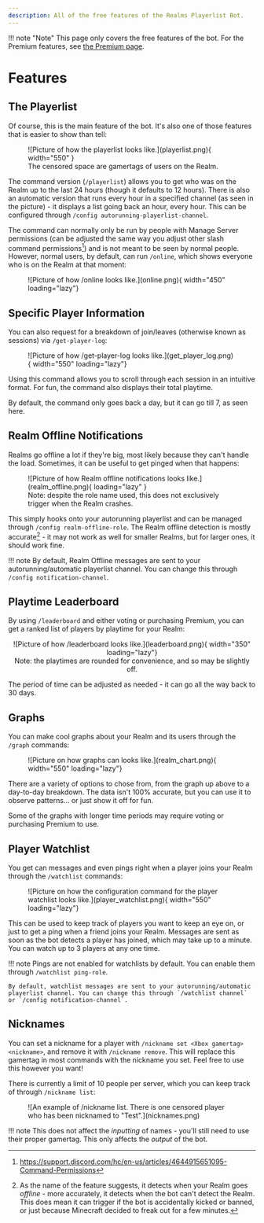 ```yaml
---
description: All of the free features of the Realms Playerlist Bot.
---
```


!!! note "Note"
    This page only covers the free features of the bot. For the Premium features, see [the Premium page](premium.md).

# Features

## The Playerlist
Of course, this is the main feature of the bot. It's also one of those features that is easier to show than tell:

<figure markdown>
  ![Picture of how the playerlist looks like.](playerlist.png){ width="550" }
  <figcaption>The censored space are gamertags of users on the Realm.</figcaption>
</figure>

The command version (`/playerlist`) allows you to get who was on the Realm up to the last 24 hours (though it defaults to 12 hours). There is also an automatic version that runs every hour in a specified channel (as seen in the picture) - it displays a list going back an hour, every hour. This can be configured through `/config autorunning-playerlist-channel`.

The command can normally only be run by people with Manage Server permissions (can be adjusted the same way you adjust other slash command permissions[^1]) and is not meant to be seen by normal people. However, normal users, by default, can run `/online`, which shows everyone who is on the Realm at that moment:

<figure markdown>
  ![Picture of how /online looks like.](online.png){ width="450" loading="lazy"}
</figure>

## Specific Player Information

You can also request for a breakdown of join/leaves (otherwise known as sessions) via `/get-player-log`:

<figure markdown>
  ![Picture of how /get-player-log looks like.](get_player_log.png){ width="550" loading="lazy"}
</figure>

Using this command allows you to scroll through each session in an intuitive format. For fun, the command also displays their total playtime.

By default, the command only goes back a day, but it can go till 7, as seen here.

## Realm Offline Notifications

Realms go offline a lot if they're big, most likely because they can't handle the load. Sometimes, it can be useful to get pinged when that happens:

<figure markdown>
  ![Picture of how Realm offline notifications looks like.](realm_offline.png){ loading="lazy" }
  <figcaption>Note: despite the role name used, this does not exclusively trigger when the Realm crashes.</figcaption>
</figure>

This simply hooks onto your autorunning playerlist and can be managed through `/config realm-offline-role`. The Realm offline detection is mostly accurate[^2] - it may not work as well for smaller Realms, but for larger ones, it should work fine.

!!! note
    By default, Realm Offline messages are sent to your autorunning/automatic playerlist channel. You can change this through `/config notification-channel`.

## Playtime Leaderboard

By using `/leaderboard` and either voting or purchasing Premium, you can get a ranked list of players by playtime for your Realm:

<center>
  ![Picture of how /leaderboard looks like.](leaderboard.png){ width="350" loading="lazy"}
  <figcaption>Note: the playtimes are rounded for convenience, and so may be slightly off.</figcaption>
</center>

The period of time can be adjusted as needed - it can go all the way back to 30 days.

## Graphs

You can make cool graphs about your Realm and its users through the `/graph` commands:

<figure markdown>
  ![Picture on how graphs can looks like.](realm_chart.png){ width="550" loading="lazy"}
</figure>

There are a variety of options to chose from, from the graph up above to a day-to-day breakdown. The data isn't 100% accurate, but you can use it to observe patterns... or just show it off for fun.

Some of the graphs with longer time periods may require voting or purchasing Premium to use.

## Player Watchlist

You get can messages and even pings right when a player joins your Realm through the `/watchlist` commands:

<figure markdown>
  ![Picture on how the configuration command for the player watchlist looks like.](player_watchlist.png){ width="550" loading="lazy"}
</figure>

This can be used to keep track of players you want to keep an eye on, or just to get a ping when a friend joins your Realm. Messages are sent as soon as the bot detects a player has joined, which may take up to a minute.
You can watch up to 3 players at any one time.

!!! note
    Pings are not enabled for watchlists by default. You can enable them through `/watchlist ping-role`.

    By default, watchlist messages are sent to your autorunning/automatic playerlist channel. You can change this through `/watchlist channel` or `/config notification-channel`.

## Nicknames

You can set a nickname for a player with `/nickname set <Xbox gamertag> <nickname>`, and remove it with `/nickname remove`. This will replace this gamertag in most commands with the nickname you set. Feel free to use this however you want!

There is currently a limit of 10 people per server, which you can keep track of through `/nickname list`:

<figure markdown>
  ![An example of /nickname list. There is one censored player who has been nicknamed to "Test".](nicknames.png)
</figure>

!!! note
    This does not affect the *inputting* of names - you'll still need to use their proper gamertag. This only affects the *output* of the bot.

[^1]: https://support.discord.com/hc/en-us/articles/4644915651095-Command-Permissions
[^2]:
    As the name of the feature suggests, it detects when your Realm goes *offline* - more accurately, it detects when the bot can't detect the Realm.
    This does mean it can trigger if the bot is accidentally kicked or banned, or just because Minecraft decided to freak out for a few minutes.